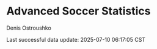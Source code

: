 # Advanced Soccer Statistics
Denis Ostroushko

<!-- gfm -->

Last successful data update: 2025-07-10 06:17:05 CST
